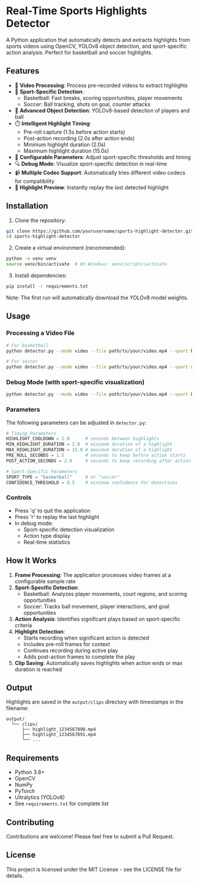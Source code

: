 # Real-Time Sports Highlights Detector

A Python application that automatically detects and extracts highlights from sports videos using OpenCV, YOLOv8 object detection, and sport-specific action analysis. Perfect for basketball and soccer highlights.

## Features

- 🎥 **Video Processing**: Process pre-recorded videos to extract highlights
- 🏀 **Sport-Specific Detection**: 
  - Basketball: Fast breaks, scoring opportunities, player movements
  - Soccer: Ball tracking, shots on goal, counter attacks
- 🎯 **Advanced Object Detection**: YOLOv8-based detection of players and ball
- ⏱️ **Intelligent Highlight Timing**: 
  - Pre-roll capture (1.5s before action starts)
  - Post-action recording (2.0s after action ends)
  - Minimum highlight duration (2.0s)
  - Maximum highlight duration (15.0s)
- 🎯 **Configurable Parameters**: Adjust sport-specific thresholds and timing
- 🔍 **Debug Mode**: Visualize sport-specific detection in real-time
- 📹 **Multiple Codec Support**: Automatically tries different video codecs for compatibility
- 🔄 **Highlight Preview**: Instantly replay the last detected highlight

## Installation

1. Clone the repository:
```bash
git clone https://github.com/yourusername/sports-highlight-detector.git
cd sports-highlight-detector
```

2. Create a virtual environment (recommended):
```bash
python -m venv venv
source venv/bin/activate  # On Windows: venv\Scripts\activate
```

3. Install dependencies:
```bash
pip install -r requirements.txt
```

Note: The first run will automatically download the YOLOv8 model weights.

## Usage

### Processing a Video File
```bash
# For basketball
python detector.py --mode video --file path/to/your/video.mp4 --sport basketball

# For soccer
python detector.py --mode video --file path/to/your/video.mp4 --sport soccer
```

### Debug Mode (with sport-specific visualization)
```bash
python detector.py --mode video --file path/to/your/video.mp4 --sport basketball --debug
```

### Parameters
The following parameters can be adjusted in `detector.py`:

```python
# Timing Parameters
HIGHLIGHT_COOLDOWN = 2.0      # seconds between highlights
MIN_HIGHLIGHT_DURATION = 2.0  # minimum duration of a highlight
MAX_HIGHLIGHT_DURATION = 15.0 # maximum duration of a highlight
PRE_ROLL_SECONDS = 1.5        # seconds to keep before action starts
POST_ACTION_SECONDS = 2.0     # seconds to keep recording after action ends

# Sport-Specific Parameters
SPORT_TYPE = "basketball"     # or "soccer"
CONFIDENCE_THRESHOLD = 0.5    # minimum confidence for detections
```

### Controls
- Press 'q' to quit the application
- Press 'r' to replay the last highlight
- In debug mode:
  - Sport-specific detection visualization
  - Action type display
  - Real-time statistics

## How It Works

1. **Frame Processing**: The application processes video frames at a configurable sample rate
2. **Sport-Specific Detection**: 
   - Basketball: Analyzes player movements, court regions, and scoring opportunities
   - Soccer: Tracks ball movement, player interactions, and goal opportunities
3. **Action Analysis**: Identifies significant plays based on sport-specific criteria
4. **Highlight Detection**: 
   - Starts recording when significant action is detected
   - Includes pre-roll frames for context
   - Continues recording during active play
   - Adds post-action frames to complete the play
5. **Clip Saving**: Automatically saves highlights when action ends or max duration is reached

## Output

Highlights are saved in the `output/clips` directory with timestamps in the filename:
```
output/
  └── clips/
      ├── highlight_1234567890.mp4
      ├── highlight_1234567891.mp4
      └── ...
```

## Requirements

- Python 3.8+
- OpenCV
- NumPy
- PyTorch
- Ultralytics (YOLOv8)
- See `requirements.txt` for complete list

## Contributing

Contributions are welcome! Please feel free to submit a Pull Request.

## License

This project is licensed under the MIT License - see the LICENSE file for details. 
